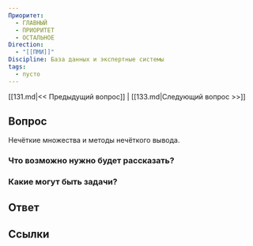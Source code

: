 ```yaml
---
Приоритет:
  - ГЛАВНЫЙ
  - ПРИОРИТЕТ
  - ОСТАЛЬНОЕ
Direction:
  - "[[ПМИ]]" 
Discipline: База данных и экспертные системы 
tags:
  - пусто
---
```

[[131.md|<< Предыдущий вопрос]] | [[133.md|Следующий вопрос >>]]
## Вопрос

Нечёткие множества и методы нечёткого вывода.

### Что возможно нужно будет рассказать?

### Какие могут быть задачи?

## Ответ

## Ссылки
